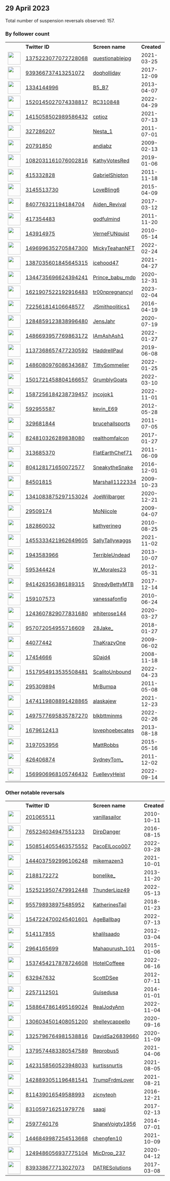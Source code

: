 
## 29 April 2023
Total number of suspension reversals observed: 157.

### By follower count
<table><tr><th></th><th align="left">Twitter ID</th><th align="left">Screen name</th>
<th align="left">Created</th><th align="left">Status</th><th align="left">Suspended</th><th align="left">Followers</th>
<tr><td><a href="https://pbs.twimg.com/profile_images/1379746525178437634/vnvFvuCI_normal.jpg"><img src="https://pbs.twimg.com/profile_images/1379746525178437634/vnvFvuCI_normal.jpg" width="40px" height="40px" align="center"/></a></td><td><a href="https://twitter.com/intent/user?user_id=1375223077072728068">1375223077072728068</a></td><td><a href="https://twitter.com/questionablejpg">questionablejpg</a></td><td>2021-03-25</td><td align="center"></td><td></td><td>209526</td></tr>
<tr><td><a href="https://pbs.twimg.com/profile_images/1326387825764339712/lMmEITkc_normal.jpg"><img src="https://pbs.twimg.com/profile_images/1326387825764339712/lMmEITkc_normal.jpg" width="40px" height="40px" align="center"/></a></td><td><a href="https://twitter.com/intent/user?user_id=939366737413251072">939366737413251072</a></td><td><a href="https://twitter.com/doqholliday">doqholliday</a></td><td>2017-12-09</td><td align="center"></td><td></td><td>76078</td></tr>
<tr><td><a href="https://pbs.twimg.com/profile_images/1364679361589370880/AO6Ee4-l_normal.jpg"><img src="https://pbs.twimg.com/profile_images/1364679361589370880/AO6Ee4-l_normal.jpg" width="40px" height="40px" align="center"/></a></td><td><a href="https://twitter.com/intent/user?user_id=1334144996">1334144996</a></td><td><a href="https://twitter.com/B5_B7">B5_B7</a></td><td>2013-04-07</td><td align="center"></td><td>2023-02-25</td><td>54094</td></tr>
<tr><td><a href="https://pbs.twimg.com/profile_images/1652068294520631300/cg3bd5wX_normal.jpg"><img src="https://pbs.twimg.com/profile_images/1652068294520631300/cg3bd5wX_normal.jpg" width="40px" height="40px" align="center"/></a></td><td><a href="https://twitter.com/intent/user?user_id=1520145027074338817">1520145027074338817</a></td><td><a href="https://twitter.com/RC310848">RC310848</a></td><td>2022-04-29</td><td align="center"></td><td>2023-02-01</td><td>27817</td></tr>
<tr><td><a href="https://pbs.twimg.com/profile_images/1524729062320742401/TOQpI70X_normal.jpg"><img src="https://pbs.twimg.com/profile_images/1524729062320742401/TOQpI70X_normal.jpg" width="40px" height="40px" align="center"/></a></td><td><a href="https://twitter.com/intent/user?user_id=1415058502989586432">1415058502989586432</a></td><td><a href="https://twitter.com/cptjoz">cptjoz</a></td><td>2021-07-13</td><td align="center"></td><td>2022-12-09</td><td>18659</td></tr>
<tr><td><a href="https://pbs.twimg.com/profile_images/1658943665144840192/xMJDSbs0_normal.jpg"><img src="https://pbs.twimg.com/profile_images/1658943665144840192/xMJDSbs0_normal.jpg" width="40px" height="40px" align="center"/></a></td><td><a href="https://twitter.com/intent/user?user_id=327286207">327286207</a></td><td><a href="https://twitter.com/Nesta_1">Nesta_1</a></td><td>2011-07-01</td><td align="center"></td><td>2022-11-19</td><td>17795</td></tr>
<tr><td><a href="https://pbs.twimg.com/profile_images/1575763190541127681/HrRwCrkQ_normal.jpg"><img src="https://pbs.twimg.com/profile_images/1575763190541127681/HrRwCrkQ_normal.jpg" width="40px" height="40px" align="center"/></a></td><td><a href="https://twitter.com/intent/user?user_id=20791850">20791850</a></td><td><a href="https://twitter.com/andiabz">andiabz</a></td><td>2009-02-13</td><td align="center"></td><td>2023-04-25</td><td>17254</td></tr>
<tr><td><a href="https://pbs.twimg.com/profile_images/1660774153043996672/eFSEoIZk_normal.jpg"><img src="https://pbs.twimg.com/profile_images/1660774153043996672/eFSEoIZk_normal.jpg" width="40px" height="40px" align="center"/></a></td><td><a href="https://twitter.com/intent/user?user_id=1082031161076002816">1082031161076002816</a></td><td><a href="https://twitter.com/KathyVotesRed">KathyVotesRed</a></td><td>2019-01-06</td><td align="center"></td><td></td><td>16669</td></tr>
<tr><td><a href="https://pbs.twimg.com/profile_images/1376321657992716291/bE0ITJ89_normal.jpg"><img src="https://pbs.twimg.com/profile_images/1376321657992716291/bE0ITJ89_normal.jpg" width="40px" height="40px" align="center"/></a></td><td><a href="https://twitter.com/intent/user?user_id=415332828">415332828</a></td><td><a href="https://twitter.com/GabrielShipton">GabrielShipton</a></td><td>2011-11-18</td><td align="center"></td><td>2023-04-28</td><td>14410</td></tr>
<tr><td><a href="https://pbs.twimg.com/profile_images/1669365965648437248/6WQAofcg_normal.jpg"><img src="https://pbs.twimg.com/profile_images/1669365965648437248/6WQAofcg_normal.jpg" width="40px" height="40px" align="center"/></a></td><td><a href="https://twitter.com/intent/user?user_id=3145513730">3145513730</a></td><td><a href="https://twitter.com/LoveBling6">LoveBling6</a></td><td>2015-04-09</td><td align="center"></td><td></td><td>13049</td></tr>
<tr><td><a href="https://pbs.twimg.com/profile_images/1653219965208608769/gbX8fqAU_normal.jpg"><img src="https://pbs.twimg.com/profile_images/1653219965208608769/gbX8fqAU_normal.jpg" width="40px" height="40px" align="center"/></a></td><td><a href="https://twitter.com/intent/user?user_id=840776321194184704">840776321194184704</a></td><td><a href="https://twitter.com/Aiden_Revival">Aiden_Revival</a></td><td>2017-03-12</td><td align="center"></td><td></td><td>12465</td></tr>
<tr><td><a href="https://pbs.twimg.com/profile_images/1270152633005887489/-I-fK3wh_normal.jpg"><img src="https://pbs.twimg.com/profile_images/1270152633005887489/-I-fK3wh_normal.jpg" width="40px" height="40px" align="center"/></a></td><td><a href="https://twitter.com/intent/user?user_id=417354483">417354483</a></td><td><a href="https://twitter.com/godfulmind">godfulmind</a></td><td>2011-11-20</td><td align="center"></td><td></td><td>10793</td></tr>
<tr><td><a href="https://pbs.twimg.com/profile_images/1642198699714519040/_3Sz-1GW_normal.jpg"><img src="https://pbs.twimg.com/profile_images/1642198699714519040/_3Sz-1GW_normal.jpg" width="40px" height="40px" align="center"/></a></td><td><a href="https://twitter.com/intent/user?user_id=143914975">143914975</a></td><td><a href="https://twitter.com/VerneFUNquist">VerneFUNquist</a></td><td>2010-05-14</td><td align="center"></td><td>2023-04-06</td><td>8254</td></tr>
<tr><td><a href="https://pbs.twimg.com/profile_images/1662081925203337219/8IJbFiMK_normal.jpg"><img src="https://pbs.twimg.com/profile_images/1662081925203337219/8IJbFiMK_normal.jpg" width="40px" height="40px" align="center"/></a></td><td><a href="https://twitter.com/intent/user?user_id=1496996352705847300">1496996352705847300</a></td><td><a href="https://twitter.com/MickyTeahanNFT">MickyTeahanNFT</a></td><td>2022-02-24</td><td align="center">🚫</td><td>2023-03-11</td><td>8176</td></tr>
<tr><td><a href="https://pbs.twimg.com/profile_images/1665405708328742915/v95be5vf_normal.jpg"><img src="https://pbs.twimg.com/profile_images/1665405708328742915/v95be5vf_normal.jpg" width="40px" height="40px" align="center"/></a></td><td><a href="https://twitter.com/intent/user?user_id=1387035601845645315">1387035601845645315</a></td><td><a href="https://twitter.com/icehood47">icehood47</a></td><td>2021-04-27</td><td align="center"></td><td>2022-08-31</td><td>7752</td></tr>
<tr><td><a href="https://pbs.twimg.com/profile_images/1646147870243045376/gUm9YfJx_normal.jpg"><img src="https://pbs.twimg.com/profile_images/1646147870243045376/gUm9YfJx_normal.jpg" width="40px" height="40px" align="center"/></a></td><td><a href="https://twitter.com/intent/user?user_id=1344735696624394241">1344735696624394241</a></td><td><a href="https://twitter.com/Prince_babu_mdp">Prince_babu_mdp</a></td><td>2020-12-31</td><td align="center"></td><td>2022-12-01</td><td>7455</td></tr>
<tr><td><a href="https://pbs.twimg.com/profile_images/1665003485421531136/5D_z3fmo_normal.jpg"><img src="https://pbs.twimg.com/profile_images/1665003485421531136/5D_z3fmo_normal.jpg" width="40px" height="40px" align="center"/></a></td><td><a href="https://twitter.com/intent/user?user_id=1621907522192916483">1621907522192916483</a></td><td><a href="https://twitter.com/tr00npregnancyI">tr00npregnancyI</a></td><td>2023-02-04</td><td align="center"></td><td>2023-04-16</td><td>6985</td></tr>
<tr><td><a href="https://pbs.twimg.com/profile_images/1298178455658323970/LkTc_mnc_normal.jpg"><img src="https://pbs.twimg.com/profile_images/1298178455658323970/LkTc_mnc_normal.jpg" width="40px" height="40px" align="center"/></a></td><td><a href="https://twitter.com/intent/user?user_id=722561814106648577">722561814106648577</a></td><td><a href="https://twitter.com/JSmithpolitics1">JSmithpolitics1</a></td><td>2016-04-19</td><td align="center"></td><td></td><td>5582</td></tr>
<tr><td><a href="https://pbs.twimg.com/profile_images/1284860248151543808/sQtwN6wg_normal.jpg"><img src="https://pbs.twimg.com/profile_images/1284860248151543808/sQtwN6wg_normal.jpg" width="40px" height="40px" align="center"/></a></td><td><a href="https://twitter.com/intent/user?user_id=1284859123838996480">1284859123838996480</a></td><td><a href="https://twitter.com/JensJahr">JensJahr</a></td><td>2020-07-19</td><td align="center"></td><td>2022-06-13</td><td>5563</td></tr>
<tr><td><a href="https://pbs.twimg.com/profile_images/1652990857866358786/a_KWdOT1_normal.jpg"><img src="https://pbs.twimg.com/profile_images/1652990857866358786/a_KWdOT1_normal.jpg" width="40px" height="40px" align="center"/></a></td><td><a href="https://twitter.com/intent/user?user_id=1486693957769863172">1486693957769863172</a></td><td><a href="https://twitter.com/IAmAshAsh1">IAmAshAsh1</a></td><td>2022-01-27</td><td align="center"></td><td>2022-07-07</td><td>4902</td></tr>
<tr><td><a href="https://pbs.twimg.com/profile_images/1286583919840833536/MY8LpNkU_normal.jpg"><img src="https://pbs.twimg.com/profile_images/1286583919840833536/MY8LpNkU_normal.jpg" width="40px" height="40px" align="center"/></a></td><td><a href="https://twitter.com/intent/user?user_id=1137368657477230592">1137368657477230592</a></td><td><a href="https://twitter.com/HaddrellPaul">HaddrellPaul</a></td><td>2019-06-08</td><td align="center"></td><td>2022-11-04</td><td>4435</td></tr>
<tr><td><a href="https://pbs.twimg.com/profile_images/1525209694175911936/gqe3sptw_normal.jpg"><img src="https://pbs.twimg.com/profile_images/1525209694175911936/gqe3sptw_normal.jpg" width="40px" height="40px" align="center"/></a></td><td><a href="https://twitter.com/intent/user?user_id=1486080976086343687">1486080976086343687</a></td><td><a href="https://twitter.com/TittySommelier">TittySommelier</a></td><td>2022-01-25</td><td align="center"></td><td>2022-09-21</td><td>3765</td></tr>
<tr><td><a href="https://pbs.twimg.com/profile_images/1534287867274481664/meW2M2HE_normal.jpg"><img src="https://pbs.twimg.com/profile_images/1534287867274481664/meW2M2HE_normal.jpg" width="40px" height="40px" align="center"/></a></td><td><a href="https://twitter.com/intent/user?user_id=1501721458804166657">1501721458804166657</a></td><td><a href="https://twitter.com/GrumblyGoats">GrumblyGoats</a></td><td>2022-03-10</td><td align="center"></td><td>2022-10-26</td><td>3763</td></tr>
<tr><td><a href="https://pbs.twimg.com/profile_images/1667719305079734272/5vUovN_i_normal.jpg"><img src="https://pbs.twimg.com/profile_images/1667719305079734272/5vUovN_i_normal.jpg" width="40px" height="40px" align="center"/></a></td><td><a href="https://twitter.com/intent/user?user_id=1587256184238739457">1587256184238739457</a></td><td><a href="https://twitter.com/jncojok1">jncojok1</a></td><td>2022-11-01</td><td align="center"></td><td>2022-11-03</td><td>3434</td></tr>
<tr><td><a href="https://pbs.twimg.com/profile_images/1658598285488148480/hSrv9LAv_normal.jpg"><img src="https://pbs.twimg.com/profile_images/1658598285488148480/hSrv9LAv_normal.jpg" width="40px" height="40px" align="center"/></a></td><td><a href="https://twitter.com/intent/user?user_id=592955587">592955587</a></td><td><a href="https://twitter.com/kevin_E69">kevin_E69</a></td><td>2012-05-28</td><td align="center"></td><td>2022-08-20</td><td>3133</td></tr>
<tr><td><a href="https://pbs.twimg.com/profile_images/1699257813/SECOND_OPINION_PICTURE_normal.png"><img src="https://pbs.twimg.com/profile_images/1699257813/SECOND_OPINION_PICTURE_normal.png" width="40px" height="40px" align="center"/></a></td><td><a href="https://twitter.com/intent/user?user_id=329681844">329681844</a></td><td><a href="https://twitter.com/brucehallsports">brucehallsports</a></td><td>2011-07-05</td><td align="center"></td><td>2022-07-28</td><td>2109</td></tr>
<tr><td><a href="https://pbs.twimg.com/profile_images/1001684538202972162/tVKVQdD2_normal.jpg"><img src="https://pbs.twimg.com/profile_images/1001684538202972162/tVKVQdD2_normal.jpg" width="40px" height="40px" align="center"/></a></td><td><a href="https://twitter.com/intent/user?user_id=824810326289838080">824810326289838080</a></td><td><a href="https://twitter.com/realthomfalcon">realthomfalcon</a></td><td>2017-01-27</td><td align="center"></td><td></td><td>1830</td></tr>
<tr><td><a href="https://pbs.twimg.com/profile_images/1663974345356759040/xlyJY0D7_normal.jpg"><img src="https://pbs.twimg.com/profile_images/1663974345356759040/xlyJY0D7_normal.jpg" width="40px" height="40px" align="center"/></a></td><td><a href="https://twitter.com/intent/user?user_id=313685370">313685370</a></td><td><a href="https://twitter.com/FlatEarthChef71">FlatEarthChef71</a></td><td>2011-06-09</td><td align="center">🚫</td><td></td><td>1647</td></tr>
<tr><td><a href="https://pbs.twimg.com/profile_images/1652092291492855808/e3iaUuDX_normal.jpg"><img src="https://pbs.twimg.com/profile_images/1652092291492855808/e3iaUuDX_normal.jpg" width="40px" height="40px" align="center"/></a></td><td><a href="https://twitter.com/intent/user?user_id=804128171650072577">804128171650072577</a></td><td><a href="https://twitter.com/SneakytheSnake">SneakytheSnake</a></td><td>2016-12-01</td><td align="center"></td><td>2022-06-27</td><td>1628</td></tr>
<tr><td><a href="https://pbs.twimg.com/profile_images/1365279907778027528/4Necs3mM_normal.jpg"><img src="https://pbs.twimg.com/profile_images/1365279907778027528/4Necs3mM_normal.jpg" width="40px" height="40px" align="center"/></a></td><td><a href="https://twitter.com/intent/user?user_id=84501815">84501815</a></td><td><a href="https://twitter.com/Marshall1122334">Marshall1122334</a></td><td>2009-10-23</td><td align="center"></td><td>2022-07-21</td><td>1511</td></tr>
<tr><td><a href="https://pbs.twimg.com/profile_images/1347003670894927872/go1WpGPp_normal.jpg"><img src="https://pbs.twimg.com/profile_images/1347003670894927872/go1WpGPp_normal.jpg" width="40px" height="40px" align="center"/></a></td><td><a href="https://twitter.com/intent/user?user_id=1341083875297153024">1341083875297153024</a></td><td><a href="https://twitter.com/JoeWilbarger">JoeWilbarger</a></td><td>2020-12-21</td><td align="center">🚫</td><td></td><td>1498</td></tr>
<tr><td><a href="https://pbs.twimg.com/profile_images/1333116475436052483/m2OrLKVv_normal.jpg"><img src="https://pbs.twimg.com/profile_images/1333116475436052483/m2OrLKVv_normal.jpg" width="40px" height="40px" align="center"/></a></td><td><a href="https://twitter.com/intent/user?user_id=29509174">29509174</a></td><td><a href="https://twitter.com/MoNiicole">MoNiicole</a></td><td>2009-04-07</td><td align="center"></td><td></td><td>1347</td></tr>
<tr><td><a href="https://pbs.twimg.com/profile_images/1639828646218321926/tM4Yz1Cg_normal.jpg"><img src="https://pbs.twimg.com/profile_images/1639828646218321926/tM4Yz1Cg_normal.jpg" width="40px" height="40px" align="center"/></a></td><td><a href="https://twitter.com/intent/user?user_id=182860032">182860032</a></td><td><a href="https://twitter.com/kathyerineg">kathyerineg</a></td><td>2010-08-25</td><td align="center"></td><td>2023-03-11</td><td>1277</td></tr>
<tr><td><a href="https://pbs.twimg.com/profile_images/1660264074163224576/qkiVRklF_normal.jpg"><img src="https://pbs.twimg.com/profile_images/1660264074163224576/qkiVRklF_normal.jpg" width="40px" height="40px" align="center"/></a></td><td><a href="https://twitter.com/intent/user?user_id=1455333421962649605">1455333421962649605</a></td><td><a href="https://twitter.com/SallyTallywaggs">SallyTallywaggs</a></td><td>2021-11-02</td><td align="center"></td><td>2022-10-20</td><td>1261</td></tr>
<tr><td><a href="https://pbs.twimg.com/profile_images/1367294870763749379/nNbI5AvQ_normal.jpg"><img src="https://pbs.twimg.com/profile_images/1367294870763749379/nNbI5AvQ_normal.jpg" width="40px" height="40px" align="center"/></a></td><td><a href="https://twitter.com/intent/user?user_id=1943583966">1943583966</a></td><td><a href="https://twitter.com/TerribleUndead">TerribleUndead</a></td><td>2013-10-07</td><td align="center"></td><td></td><td>1256</td></tr>
<tr><td><a href="https://pbs.twimg.com/profile_images/1557029235642011650/M0p9BUxs_normal.jpg"><img src="https://pbs.twimg.com/profile_images/1557029235642011650/M0p9BUxs_normal.jpg" width="40px" height="40px" align="center"/></a></td><td><a href="https://twitter.com/intent/user?user_id=595344424">595344424</a></td><td><a href="https://twitter.com/W_Morales23">W_Morales23</a></td><td>2012-05-31</td><td align="center"></td><td>2022-08-25</td><td>1249</td></tr>
<tr><td><a href="https://pbs.twimg.com/profile_images/1251924558371868674/azNMdWR1_normal.jpg"><img src="https://pbs.twimg.com/profile_images/1251924558371868674/azNMdWR1_normal.jpg" width="40px" height="40px" align="center"/></a></td><td><a href="https://twitter.com/intent/user?user_id=941426356386189315">941426356386189315</a></td><td><a href="https://twitter.com/ShredyBettyMTB">ShredyBettyMTB</a></td><td>2017-12-14</td><td align="center"></td><td></td><td>1232</td></tr>
<tr><td><a href="https://pbs.twimg.com/profile_images/1652283461632139266/zbtstIo9_normal.jpg"><img src="https://pbs.twimg.com/profile_images/1652283461632139266/zbtstIo9_normal.jpg" width="40px" height="40px" align="center"/></a></td><td><a href="https://twitter.com/intent/user?user_id=159107573">159107573</a></td><td><a href="https://twitter.com/vanessafonfig">vanessafonfig</a></td><td>2010-06-24</td><td align="center"></td><td>2022-10-26</td><td>1220</td></tr>
<tr><td><a href="https://pbs.twimg.com/profile_images/1352401901560582144/xMCwx7tV_normal.jpg"><img src="https://pbs.twimg.com/profile_images/1352401901560582144/xMCwx7tV_normal.jpg" width="40px" height="40px" align="center"/></a></td><td><a href="https://twitter.com/intent/user?user_id=1243607829077831680">1243607829077831680</a></td><td><a href="https://twitter.com/whiterose144">whiterose144</a></td><td>2020-03-27</td><td align="center"></td><td></td><td>1197</td></tr>
<tr><td><a href="https://pbs.twimg.com/profile_images/1332948338887581696/az4qjx1U_normal.jpg"><img src="https://pbs.twimg.com/profile_images/1332948338887581696/az4qjx1U_normal.jpg" width="40px" height="40px" align="center"/></a></td><td><a href="https://twitter.com/intent/user?user_id=957072054955716609">957072054955716609</a></td><td><a href="https://twitter.com/28Jake_">28Jake_</a></td><td>2018-01-27</td><td align="center"></td><td></td><td>1157</td></tr>
<tr><td><a href="https://pbs.twimg.com/profile_images/1653833243429588993/WFvO7aRj_normal.jpg"><img src="https://pbs.twimg.com/profile_images/1653833243429588993/WFvO7aRj_normal.jpg" width="40px" height="40px" align="center"/></a></td><td><a href="https://twitter.com/intent/user?user_id=44077442">44077442</a></td><td><a href="https://twitter.com/ThaKrazyOne">ThaKrazyOne</a></td><td>2009-06-02</td><td align="center"></td><td></td><td>1097</td></tr>
<tr><td><a href="https://pbs.twimg.com/profile_images/1665453406276976641/vfVsDciF_normal.jpg"><img src="https://pbs.twimg.com/profile_images/1665453406276976641/vfVsDciF_normal.jpg" width="40px" height="40px" align="center"/></a></td><td><a href="https://twitter.com/intent/user?user_id=17454666">17454666</a></td><td><a href="https://twitter.com/SDajd4">SDajd4</a></td><td>2008-11-18</td><td align="center"></td><td></td><td>1034</td></tr>
<tr><td><a href="https://pbs.twimg.com/profile_images/1558066556248002561/r0ZWD5Lw_normal.jpg"><img src="https://pbs.twimg.com/profile_images/1558066556248002561/r0ZWD5Lw_normal.jpg" width="40px" height="40px" align="center"/></a></td><td><a href="https://twitter.com/intent/user?user_id=1517954913535508481">1517954913535508481</a></td><td><a href="https://twitter.com/ScalitoUnbound">ScalitoUnbound</a></td><td>2022-04-23</td><td align="center"></td><td>2022-11-14</td><td>1025</td></tr>
<tr><td><a href="https://pbs.twimg.com/profile_images/725263231917367297/ivYhM86c_normal.jpg"><img src="https://pbs.twimg.com/profile_images/725263231917367297/ivYhM86c_normal.jpg" width="40px" height="40px" align="center"/></a></td><td><a href="https://twitter.com/intent/user?user_id=295309894">295309894</a></td><td><a href="https://twitter.com/MrBumpa">MrBumpa</a></td><td>2011-05-08</td><td align="center"></td><td></td><td>976</td></tr>
<tr><td><a href="https://pbs.twimg.com/profile_images/1651239170231132162/wVPOK6N8_normal.jpg"><img src="https://pbs.twimg.com/profile_images/1651239170231132162/wVPOK6N8_normal.jpg" width="40px" height="40px" align="center"/></a></td><td><a href="https://twitter.com/intent/user?user_id=1474119808891428865">1474119808891428865</a></td><td><a href="https://twitter.com/alaskajew">alaskajew</a></td><td>2021-12-23</td><td align="center"></td><td>2022-11-19</td><td>955</td></tr>
<tr><td><a href="https://pbs.twimg.com/profile_images/1497876876030881793/fmYYaXEg_normal.jpg"><img src="https://pbs.twimg.com/profile_images/1497876876030881793/fmYYaXEg_normal.jpg" width="40px" height="40px" align="center"/></a></td><td><a href="https://twitter.com/intent/user?user_id=1497577695835787270">1497577695835787270</a></td><td><a href="https://twitter.com/blkbttminms">blkbttminms</a></td><td>2022-02-26</td><td align="center"></td><td>2023-02-13</td><td>906</td></tr>
<tr><td><a href="https://pbs.twimg.com/profile_images/1297674604098596869/XZe-0wmp_normal.jpg"><img src="https://pbs.twimg.com/profile_images/1297674604098596869/XZe-0wmp_normal.jpg" width="40px" height="40px" align="center"/></a></td><td><a href="https://twitter.com/intent/user?user_id=1679612413">1679612413</a></td><td><a href="https://twitter.com/lovephoebecates">lovephoebecates</a></td><td>2013-08-18</td><td align="center"></td><td></td><td>903</td></tr>
<tr><td><a href="https://pbs.twimg.com/profile_images/599488701748490240/3omIX-Cf_normal.jpg"><img src="https://pbs.twimg.com/profile_images/599488701748490240/3omIX-Cf_normal.jpg" width="40px" height="40px" align="center"/></a></td><td><a href="https://twitter.com/intent/user?user_id=3197053956">3197053956</a></td><td><a href="https://twitter.com/MattRobbs">MattRobbs</a></td><td>2015-05-16</td><td align="center"></td><td></td><td>889</td></tr>
<tr><td><a href="https://pbs.twimg.com/profile_images/1656169531444961281/uzRhzTI3_normal.jpg"><img src="https://pbs.twimg.com/profile_images/1656169531444961281/uzRhzTI3_normal.jpg" width="40px" height="40px" align="center"/></a></td><td><a href="https://twitter.com/intent/user?user_id=426406874">426406874</a></td><td><a href="https://twitter.com/SydneyTom_">SydneyTom_</a></td><td>2011-12-02</td><td align="center"></td><td></td><td>864</td></tr>
<tr><td><a href="https://pbs.twimg.com/profile_images/1667935974083403777/ZsO4IXcR_normal.jpg"><img src="https://pbs.twimg.com/profile_images/1667935974083403777/ZsO4IXcR_normal.jpg" width="40px" height="40px" align="center"/></a></td><td><a href="https://twitter.com/intent/user?user_id=1569906968105746432">1569906968105746432</a></td><td><a href="https://twitter.com/FuellevyHeist">FuellevyHeist</a></td><td>2022-09-14</td><td align="center"></td><td>2022-12-02</td><td>830</td></tr>
</table>

### Other notable reversals
<table><tr><th></th><th align="left">Twitter ID</th><th align="left">Screen name</th>
<th align="left">Created</th><th align="left">Status</th><th align="left">Suspended</th><th align="left">Followers</th>
<tr><td><a href="https://pbs.twimg.com/profile_images/1415232439257944070/vzao7_90_normal.jpg"><img src="https://pbs.twimg.com/profile_images/1415232439257944070/vzao7_90_normal.jpg" width="40px" height="40px" align="center"/></a></td><td><a href="https://twitter.com/intent/user?user_id=201065511">201065511</a></td><td><a href="https://twitter.com/vanillasailor">vanillasailor</a></td><td>2010-10-11</td><td align="center"></td><td>2022-12-01</td><td>348</td></tr>
<tr><td><a href="https://pbs.twimg.com/profile_images/1500883485560557571/_y2Hq_AB_normal.jpg"><img src="https://pbs.twimg.com/profile_images/1500883485560557571/_y2Hq_AB_normal.jpg" width="40px" height="40px" align="center"/></a></td><td><a href="https://twitter.com/intent/user?user_id=765234034947551233">765234034947551233</a></td><td><a href="https://twitter.com/DirpDanger">DirpDanger</a></td><td>2016-08-15</td><td align="center"></td><td>2022-12-23</td><td>51</td></tr>
<tr><td><a href="https://pbs.twimg.com/profile_images/1656197235045015554/udp-8n1O_normal.jpg"><img src="https://pbs.twimg.com/profile_images/1656197235045015554/udp-8n1O_normal.jpg" width="40px" height="40px" align="center"/></a></td><td><a href="https://twitter.com/intent/user?user_id=1508514055463575552">1508514055463575552</a></td><td><a href="https://twitter.com/PacoElLoco007">PacoElLoco007</a></td><td>2022-03-28</td><td align="center"></td><td>2023-03-26</td><td>267</td></tr>
<tr><td><a href="https://pbs.twimg.com/profile_images/1468074400691937282/xslhK6--_normal.jpg"><img src="https://pbs.twimg.com/profile_images/1468074400691937282/xslhK6--_normal.jpg" width="40px" height="40px" align="center"/></a></td><td><a href="https://twitter.com/intent/user?user_id=1444037592996106248">1444037592996106248</a></td><td><a href="https://twitter.com/mikemazen3">mikemazen3</a></td><td>2021-10-01</td><td align="center"></td><td>2023-01-05</td><td>537</td></tr>
<tr><td><a href="https://pbs.twimg.com/profile_images/1392020871166976001/uIeqjmTs_normal.jpg"><img src="https://pbs.twimg.com/profile_images/1392020871166976001/uIeqjmTs_normal.jpg" width="40px" height="40px" align="center"/></a></td><td><a href="https://twitter.com/intent/user?user_id=2188172272">2188172272</a></td><td><a href="https://twitter.com/bonelike_">bonelike_</a></td><td>2013-11-20</td><td align="center"></td><td>2022-10-30</td><td>174</td></tr>
<tr><td><a href="https://pbs.twimg.com/profile_images/1542971436293410817/BMV8JzmJ_normal.jpg"><img src="https://pbs.twimg.com/profile_images/1542971436293410817/BMV8JzmJ_normal.jpg" width="40px" height="40px" align="center"/></a></td><td><a href="https://twitter.com/intent/user?user_id=1525219507479912448">1525219507479912448</a></td><td><a href="https://twitter.com/ThunderLipz49">ThunderLipz49</a></td><td>2022-05-13</td><td align="center"></td><td>2022-11-10</td><td>317</td></tr>
<tr><td><a href="https://pbs.twimg.com/profile_images/1591048525173108740/x3XMBzq0_normal.jpg"><img src="https://pbs.twimg.com/profile_images/1591048525173108740/x3XMBzq0_normal.jpg" width="40px" height="40px" align="center"/></a></td><td><a href="https://twitter.com/intent/user?user_id=955798938975485952">955798938975485952</a></td><td><a href="https://twitter.com/KatherinesTail">KatherinesTail</a></td><td>2018-01-23</td><td align="center"></td><td>2022-12-29</td><td>243</td></tr>
<tr><td><a href="https://pbs.twimg.com/profile_images/1547587513308438528/3lmrHY02_normal.jpg"><img src="https://pbs.twimg.com/profile_images/1547587513308438528/3lmrHY02_normal.jpg" width="40px" height="40px" align="center"/></a></td><td><a href="https://twitter.com/intent/user?user_id=1547224700245401601">1547224700245401601</a></td><td><a href="https://twitter.com/AgeBallbag">AgeBallbag</a></td><td>2022-07-13</td><td align="center"></td><td>2022-11-01</td><td>200</td></tr>
<tr><td><a href="https://pbs.twimg.com/profile_images/1459315241066524672/Fn-pdhze_normal.jpg"><img src="https://pbs.twimg.com/profile_images/1459315241066524672/Fn-pdhze_normal.jpg" width="40px" height="40px" align="center"/></a></td><td><a href="https://twitter.com/intent/user?user_id=514117855">514117855</a></td><td><a href="https://twitter.com/khalilsaado">khalilsaado</a></td><td>2012-03-04</td><td align="center"></td><td>2023-03-02</td><td>21</td></tr>
<tr><td><a href="https://pbs.twimg.com/profile_images/1559010499064258560/qp46wSmJ_normal.jpg"><img src="https://pbs.twimg.com/profile_images/1559010499064258560/qp46wSmJ_normal.jpg" width="40px" height="40px" align="center"/></a></td><td><a href="https://twitter.com/intent/user?user_id=2964165699">2964165699</a></td><td><a href="https://twitter.com/Mahapurush_101">Mahapurush_101</a></td><td>2015-01-06</td><td align="center"></td><td>2022-11-24</td><td>130</td></tr>
<tr><td><a href="https://pbs.twimg.com/profile_images/1652047452843679752/CsQU8yce_normal.jpg"><img src="https://pbs.twimg.com/profile_images/1652047452843679752/CsQU8yce_normal.jpg" width="40px" height="40px" align="center"/></a></td><td><a href="https://twitter.com/intent/user?user_id=1537454217878724608">1537454217878724608</a></td><td><a href="https://twitter.com/HotelCoffeee">HotelCoffeee</a></td><td>2022-06-16</td><td align="center"></td><td>2022-08-16</td><td>48</td></tr>
<tr><td><a href="https://pbs.twimg.com/profile_images/1654130912714690560/i1BKK_Vy_normal.jpg"><img src="https://pbs.twimg.com/profile_images/1654130912714690560/i1BKK_Vy_normal.jpg" width="40px" height="40px" align="center"/></a></td><td><a href="https://twitter.com/intent/user?user_id=632947632">632947632</a></td><td><a href="https://twitter.com/ScottDSee">ScottDSee</a></td><td>2012-07-11</td><td align="center"></td><td>2023-03-18</td><td>65</td></tr>
<tr><td><a href="https://pbs.twimg.com/profile_images/1419298282333949962/8RgVzx-k_normal.jpg"><img src="https://pbs.twimg.com/profile_images/1419298282333949962/8RgVzx-k_normal.jpg" width="40px" height="40px" align="center"/></a></td><td><a href="https://twitter.com/intent/user?user_id=2257112501">2257112501</a></td><td><a href="https://twitter.com/Guisedusa">Guisedusa</a></td><td>2014-01-01</td><td align="center"></td><td>2022-12-13</td><td>204</td></tr>
<tr><td><a href="https://pbs.twimg.com/profile_images/1596720154582618115/OYX_qaz0_normal.jpg"><img src="https://pbs.twimg.com/profile_images/1596720154582618115/OYX_qaz0_normal.jpg" width="40px" height="40px" align="center"/></a></td><td><a href="https://twitter.com/intent/user?user_id=1588647861495169024">1588647861495169024</a></td><td><a href="https://twitter.com/RealJodyAnn">RealJodyAnn</a></td><td>2022-11-04</td><td align="center"></td><td>2022-12-18</td><td>90</td></tr>
<tr><td><a href="https://abs.twimg.com/sticky/default_profile_images/default_profile_normal.png"><img src="https://abs.twimg.com/sticky/default_profile_images/default_profile_normal.png" width="40px" height="40px" align="center"/></a></td><td><a href="https://twitter.com/intent/user?user_id=1306034501408051200">1306034501408051200</a></td><td><a href="https://twitter.com/shelleycappello">shelleycappello</a></td><td>2020-09-16</td><td align="center"></td><td>2022-12-23</td><td>422</td></tr>
<tr><td><a href="https://pbs.twimg.com/profile_images/1342025435962605568/RLhn2zvS_normal.jpg"><img src="https://pbs.twimg.com/profile_images/1342025435962605568/RLhn2zvS_normal.jpg" width="40px" height="40px" align="center"/></a></td><td><a href="https://twitter.com/intent/user?user_id=1325796764981538816">1325796764981538816</a></td><td><a href="https://twitter.com/DavidSa26839660">DavidSa26839660</a></td><td>2020-11-09</td><td align="center"></td><td>2022-11-21</td><td>19</td></tr>
<tr><td><a href="https://pbs.twimg.com/profile_images/1379574559993651200/IbaPn_md_normal.jpg"><img src="https://pbs.twimg.com/profile_images/1379574559993651200/IbaPn_md_normal.jpg" width="40px" height="40px" align="center"/></a></td><td><a href="https://twitter.com/intent/user?user_id=1379574483380547589">1379574483380547589</a></td><td><a href="https://twitter.com/Reprobus5">Reprobus5</a></td><td>2021-04-06</td><td align="center"></td><td>2022-11-02</td><td>45</td></tr>
<tr><td><a href="https://pbs.twimg.com/profile_images/1423158745568354305/3CkzQh0Q_normal.jpg"><img src="https://pbs.twimg.com/profile_images/1423158745568354305/3CkzQh0Q_normal.jpg" width="40px" height="40px" align="center"/></a></td><td><a href="https://twitter.com/intent/user?user_id=1423158560523948033">1423158560523948033</a></td><td><a href="https://twitter.com/kurtissnurtis">kurtissnurtis</a></td><td>2021-08-05</td><td align="center"></td><td>2022-12-24</td><td>3</td></tr>
<tr><td><a href="https://pbs.twimg.com/profile_images/1448071906129858577/CUOpDMJY_normal.jpg"><img src="https://pbs.twimg.com/profile_images/1448071906129858577/CUOpDMJY_normal.jpg" width="40px" height="40px" align="center"/></a></td><td><a href="https://twitter.com/intent/user?user_id=1428893051196481541">1428893051196481541</a></td><td><a href="https://twitter.com/TrumpFrdmLover">TrumpFrdmLover</a></td><td>2021-08-21</td><td align="center"></td><td>2022-10-29</td><td>460</td></tr>
<tr><td><a href="https://pbs.twimg.com/profile_images/1664300986083733510/pxqUoL06_normal.jpg"><img src="https://pbs.twimg.com/profile_images/1664300986083733510/pxqUoL06_normal.jpg" width="40px" height="40px" align="center"/></a></td><td><a href="https://twitter.com/intent/user?user_id=811439016549588993">811439016549588993</a></td><td><a href="https://twitter.com/zicnyteoh">zicnyteoh</a></td><td>2016-12-21</td><td align="center"></td><td>2022-12-05</td><td>53</td></tr>
<tr><td><a href="https://pbs.twimg.com/profile_images/1117411121382797312/xZvkGgZR_normal.jpg"><img src="https://pbs.twimg.com/profile_images/1117411121382797312/xZvkGgZR_normal.jpg" width="40px" height="40px" align="center"/></a></td><td><a href="https://twitter.com/intent/user?user_id=831059716251979776">831059716251979776</a></td><td><a href="https://twitter.com/saaqj">saaqj</a></td><td>2017-02-13</td><td align="center"></td><td>2023-02-21</td><td>34</td></tr>
<tr><td><a href="https://abs.twimg.com/sticky/default_profile_images/default_profile_normal.png"><img src="https://abs.twimg.com/sticky/default_profile_images/default_profile_normal.png" width="40px" height="40px" align="center"/></a></td><td><a href="https://twitter.com/intent/user?user_id=2597740176">2597740176</a></td><td><a href="https://twitter.com/ShaneVoigty1956">ShaneVoigty1956</a></td><td>2014-07-01</td><td align="center"></td><td>2023-01-03</td><td>35</td></tr>
<tr><td><a href="https://abs.twimg.com/sticky/default_profile_images/default_profile_normal.png"><img src="https://abs.twimg.com/sticky/default_profile_images/default_profile_normal.png" width="40px" height="40px" align="center"/></a></td><td><a href="https://twitter.com/intent/user?user_id=1446849987254513668">1446849987254513668</a></td><td><a href="https://twitter.com/chengfen10">chengfen10</a></td><td>2021-10-09</td><td align="center">🔒</td><td>2023-02-03</td><td>0</td></tr>
<tr><td><a href="https://pbs.twimg.com/profile_images/1634009872223338497/t8JVYS5Y_normal.jpg"><img src="https://pbs.twimg.com/profile_images/1634009872223338497/t8JVYS5Y_normal.jpg" width="40px" height="40px" align="center"/></a></td><td><a href="https://twitter.com/intent/user?user_id=1249486056937775104">1249486056937775104</a></td><td><a href="https://twitter.com/MicDrop_237">MicDrop_237</a></td><td>2020-04-12</td><td align="center"></td><td>2023-02-10</td><td>9</td></tr>
<tr><td><a href="https://pbs.twimg.com/profile_images/1658956184060325888/9iKiDWpC_normal.jpg"><img src="https://pbs.twimg.com/profile_images/1658956184060325888/9iKiDWpC_normal.jpg" width="40px" height="40px" align="center"/></a></td><td><a href="https://twitter.com/intent/user?user_id=839338677713027073">839338677713027073</a></td><td><a href="https://twitter.com/DATRESolutions">DATRESolutions</a></td><td>2017-03-08</td><td align="center"></td><td>2023-01-07</td><td>194</td></tr>
</table>
